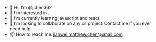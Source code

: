 - 👋 Hi, I’m @jchen362
- 👀 I’m interested in ...
- 🌱 I’m currently learning javascript and react.
- 💞️ I’m looking to collaborate on any cs project. Contact me if you ever need help.
- 📫 How to reach me: jianwei.matthew.chen@gmail.com

<!---
jchen362/jchen362 is a ✨ special ✨ repository because its `README.md` (this file) appears on your GitHub profile.
You can click the Preview link to take a look at your changes.
--->
